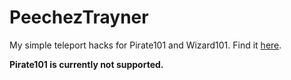 # PeechezTrayner

My simple teleport hacks for Pirate101 and Wizard101.
Find it [here](https://github.com/PeechezNCreem/wizard101-info/tree/main/hacks).

**Pirate101 is currently not supported.**
